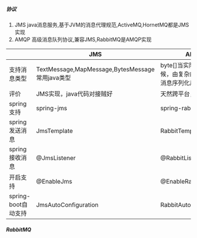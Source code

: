 ##### 协议

1. JMS  java消息服务,基于JVM的消息代理规范,ActiveMQ,HornetMQ都是JMS实现
2. AMQP 高级消息队列协议,兼容JMS,RabbitMQ是AMQP实现

|                     | JMS                                               | AMQP                                                       |
| ------------------- | ------------------------------------------------- | ---------------------------------------------------------- |
| 支持消息类型        | TextMessage,MapMessage,BytesMessage  常用java类型 | byte[]当实际应用的时候，由复杂的消息可以将消息序列化后发送 |
| 评价                | JMS实现，java代码对接贼好                         | 天然跨平台，跨语言                                         |
| spring支持          | spring-jms                                        | spring-rabbit                                              |
| spring发送消息      | JmsTemplate                                       | RabbitTemplate                                             |
| spring接收消息      | @JmsListener                                      | @RabbitListener                                            |
| 开启支持            | @EnableJms                                        | @EnableRabbit                                              |
| spring-boot自动支持 | JmsAutoConfiguration                              | RabbitAutoConfiguration                                    |

##### RabbitMQ













